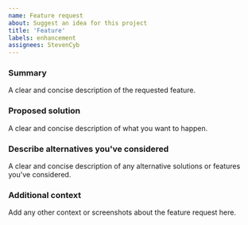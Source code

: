 ```yaml
---
name: Feature request
about: Suggest an idea for this project
title: 'Feature'
labels: enhancement
assignees: StevenCyb
---
```


### Summary
A clear and concise description of the requested feature.

### Proposed solution
A clear and concise description of what you want to happen.

### Describe alternatives you've considered
A clear and concise description of any alternative solutions or features you've considered.

### Additional context
Add any other context or screenshots about the feature request here.